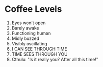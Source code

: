# Coffee Levels

1. Eyes won't open
2. Barely awake
3. Functioning human
4. Midly buzzed
5. Visibly oscillating
6. I CAN SEE THROUGH TIME
7. TIME SEES THROUGH YOU
8. Cthulu: "Is it really you? After all this time!"
